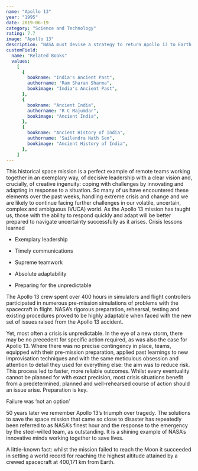 ```yaml
---
name: "Apollo 13"
year: "1995"
date: 2019-06-19
category: "Science and Technology"
rating: 7.7
image: "Apollo 13"
description: "NASA must devise a strategy to return Apollo 13 to Earth safely after the spacecraft undergoes massive internal damage putting the lives of the three astronauts on board in jeopardy."
customField:
  name: "Related Books"
  values:
    [
      {
        bookname: "India's Ancient Past",
        authorname: "Ram Sharan Sharma",
        bookimage: "India's Ancient Past",
      },
      {
        bookname: "Ancient India",
        authorname: "R C Majumdar",
        bookimage: "Ancient India",
      },
      {
        bookname: "Ancient History of India",
        authorname: "Sailendra Nath Sen",
        bookimage: "Ancient History of India",
      },
    ]
---
```


This historical space mission is a perfect example of remote teams working together in an exemplary way, of decisive leadership with a clear vision and, crucially, of creative ingenuity: coping with challenges by innovating and adapting in response to a situation. So many of us have encountered these elements over the past weeks, handling extreme crisis and change and we are likely to continue facing further challenges in our volatile, uncertain, complex and ambiguous (VUCA) world.
As the Apollo 13 mission has taught us, those with the ability to respond quickly and adapt will be better prepared to navigate uncertainty successfully as it arises.
Crisis lessons learned

- Exemplary leadership

- Timely communications

- Supreme teamwork

- Absolute adaptability

- Preparing for the unpredictable

The Apollo 13 crew spent over 400 hours in simulators and flight controllers participated in numerous pre-mission simulations of problems with the spacecraft in flight. NASA’s rigorous preparation, rehearsal, testing and existing procedures proved to be highly adaptable when faced with the new set of issues raised from the Apollo 13 accident.

Yet, most often a crisis is unpredictable. In the eye of a new storm, there may be no precedent for specific action required, as was also the case for Apollo 13. Where there was no precise contingency in place, teams, equipped with their pre-mission preparation, applied past learnings to new improvisation techniques and with the same meticulous obsession and attention to detail they used for everything else: the aim was to reduce risk. This process led to faster, more reliable outcomes.
Whilst every eventuality cannot be planned for with exact precision, most crisis situations benefit from a predetermined, planned and well-rehearsed course of action should an issue arise. Preparation is key.

Failure was ‘not an option’

50 years later we remember Apollo 13’s triumph over tragedy. The solutions to save the space mission that came so close to disaster has repeatedly been referred to as NASA’s finest hour and the response to the emergency by the steel-willed team, as outstanding. It is a shining example of NASA’s innovative minds working together to save lives.

A little-known fact: whilst the mission failed to reach the Moon it succeeded in setting a world record for reaching the highest altitude attained by a crewed spacecraft at 400,171 km from Earth.
